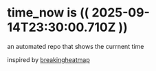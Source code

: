 # time_now is (( 2025-09-14T23:30:00.710Z ))

an automated repo that shows the currnent time

inspired by [breakingheatmap](https://github.com/breakingheatmap/breakingheatmap)